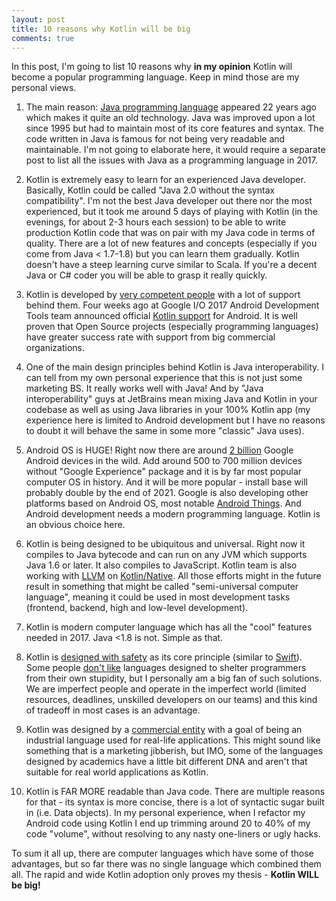 ```yaml
---
layout: post
title: 10 reasons why Kotlin will be big
comments: true
---
```

In this post, I'm going to list 10 reasons why **in my opinion** Kotlin will become a popular programming language. Keep in mind those are my personal views.

1. The main reason: [Java programming language](https://en.wikipedia.org/wiki/Java_(programming_language)) appeared 22 years ago which makes it quite an old technology. Java was improved upon a lot since 1995 but had to maintain most of its core features and syntax. The code written in Java is famous for not being very readable and maintainable. I'm not going to elaborate here, it would require a separate post to list all the issues with Java as a programming language in 2017.

2. Kotlin is extremely easy to learn for an experienced Java developer. Basically, Kotlin could be called "Java 2.0 without the syntax compatibility". I'm not the best Java developer out there nor the most experienced, but it took me around 5 days of playing with Kotlin (in the evenings, for about 2-3 hours each session) to be able to write production Kotlin code that was on pair with my Java code in terms of quality. There are a lot of new features and concepts (especially if you come from Java < 1.7-1.8) but you can learn them gradually. Kotlin doesn't have a steep learning curve similar to Scala. If you're a decent Java or C# coder you will be able to grasp it really quickly.

3. Kotlin is developed by [very competent people](https://www.jetbrains.com/) with a lot of support behind them. Four weeks ago at Google I/O 2017 Android Development Tools team announced official [Kotlin support](https://developer.android.com/kotlin/index.html#kotlin-android-support-announced-at-google-io) for Android. It is well proven that Open Source projects (especially programming languages) have greater success rate with support from big commercial organizations.

4. One of the main design principles behind Kotlin is Java interoperability. I can tell from my own personal experience that this is not just some marketing BS. It really works well with Java! And by "Java interoperability" guys at JetBrains mean mixing Java and Kotlin in your codebase as well as using Java libraries in your 100% Kotlin app (my experience here is limited to Android development but I have no reasons to doubt it will behave the same in some more "classic" Java uses).

5. Android OS is HUGE! Right now there are around [2 billion](https://www.theverge.com/2017/5/17/15654454/android-reaches-2-billion-monthly-active-users) Google Android devices in the wild. Add around 500 to 700 million devices without "Google Experience" package and it is by far most popular computer OS in history. And it will be more popular - install base will probably double by the end of 2021. Google is also developing other platforms based on Android OS, most notable [Android Things](https://developer.android.com/things/). And Android development needs a modern programming language. Kotlin is an obvious choice here.

6. Kotlin is being designed to be ubiquitous and universal. Right now it compiles to Java bytecode and can run on any JVM which supports Java 1.6 or later. It also compiles to JavaScript. Kotlin team is also working with [LLVM](https://en.wikipedia.org/wiki/LLVM) on [Kotlin/Native](https://github.com/JetBrains/kotlin-native). All those efforts might in the future result in something that might be called "semi-universal computer language", meaning it could be used in most development tasks (frontend, backend, high and low-level development).

7. Kotlin is modern computer language which has all the "cool" features needed in 2017. Java <1.8 is not. Simple as that.

8. Kotlin is [designed with safety](https://zeroturnaround.com/rebellabs/jvm-languages-report-extended-interview-with-kotlin-creator-andrey-breslav/) as its core principle (similar to [Swift](http://khanlou.com/2017/04/safety-in-swift/)). Some people [don't like](http://blog.cleancoder.com/uncle-bob/2017/01/11/TheDarkPath.html) languages designed to shelter programmers from their own stupidity, but I personally am a big fan of such solutions. We are imperfect people and operate in the imperfect world (limited resources, deadlines, unskilled developers on our teams) and this kind of tradeoff in most cases is an advantage.

9. Kotlin was designed by a [commercial entity](https://www.jetbrains.com/) with a goal of being an industrial language used for real-life applications. This might sound like something that is a marketing jibberish, but IMO, some of the languages designed by academics have a little bit different DNA and aren't that suitable for real world applications as Kotlin.

10. Kotlin is FAR MORE readable than Java code. There are multiple reasons for that - its syntax is more concise, there is a lot of syntactic sugar built in (i.e. Data objects). In my personal experience, when I refactor my Android code using Kotlin I end up trimming around 20 to 40% of my code "volume", without resolving to any nasty one-liners or ugly hacks.

To sum it all up, there are computer languages which have some of those advantages, but so far there was no single language which combined them all. The rapid and wide Kotlin adoption only proves my thesis - **Kotlin WILL be big!**
